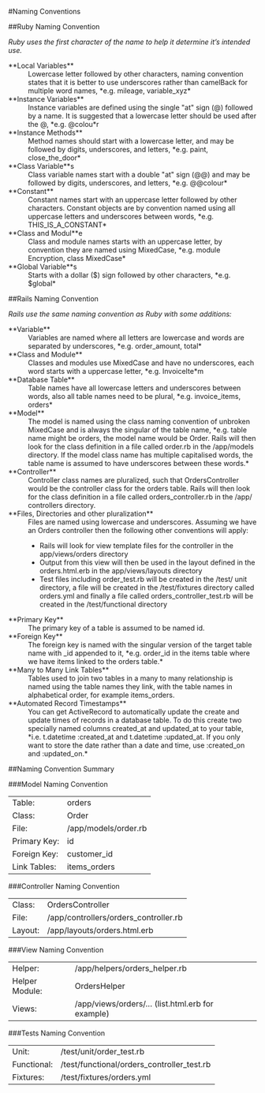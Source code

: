#Naming Conventions

##Ruby Naming Convention

*Ruby uses the first character of the name to help it determine it’s intended use.*
<dl>
	<dt>**Local Variables**</dt>
	<dd>Lowercase letter followed by other characters, naming convention states 	that it is better to use underscores rather than camelBack for multiple word 	names, *e.g. mileage, variable_xyz*</dd>
	<dt>**Instance Variables**</dt>	
	<dd>Instance variables are defined using the single "at" sign (@) followed 	by a name. It is suggested that a lowercase letter should be used after the 	@, *e.g. @colou*r</dd>
	<dt>**Instance Methods**</dt>
	<dd>Method names should start with a lowercase letter, and may be followed 	by digits, underscores, and letters, *e.g. paint, close_the_door*</dd>
	<dt>**Class Variable**s</dt>
	<dd>Class variable names start with a double "at" sign (@@) and may be 	followed by digits, underscores, and letters, *e.g. @@colour*</dd>
	<dt>**Constant**</dt>
	<dd>Constant names start with an uppercase letter followed by other 	characters. Constant objects are by convention named using all uppercase 	letters and underscores between words, *e.g. THIS_IS_A_CONSTANT*</dd>
	<dt>**Class and Modul**e</dt>
	<dd>Class and module names starts with an uppercase letter, by convention 	they are named using MixedCase, *e.g. module Encryption, class MixedCase*</dd>
	<dt>**Global Variable**s</dt>
	<dd>Starts with a dollar ($) sign followed by other characters, *e.g. 	$global*</dd>
<dl>

##Rails Naming Convention

*Rails use the same naming convention as Ruby with some additions:*
<dl>
	<dt>**Variable**</dt>
	<dd>Variables are named where all letters are lowercase and words are 	separated by underscores, *e.g. order_amount, total*</dd>
		<dt>**Class and Module** </dt>
		<dd>Classes and modules use MixedCase and have no underscores, each word 		starts with a uppercase letter, *e.g. InvoiceIte*m</dd>
		<dt>**Database Table**</dt>
		<dd>Table names have all lowercase letters and underscores between 		words, also all table names need to be plural, *e.g. invoice_items, 		orders*</dd>
		<dt>**Model** </dt>
		<dd>The model is named using the class naming convention of unbroken 		MixedCase and is always the singular of the table name, *e.g. table name 		might be orders, the model name would be Order. Rails will then look for 		the class definition in a file called order.rb in the /app/models 		directory. If the model class name has multiple capitalised words, the 		table name is assumed to have underscores between these words.*</dd>
		<dt>**Controller**</dt>
		<dd>Controller class names are pluralized, such that OrdersController 		would be the controller class for the orders table.  Rails will then 		look for the class definition in a file called orders_controller.rb in 		the /app/	controllers directory.</dd>
		<dt>**Files, Directories and other pluralization**</dt>
		<dd>
		Files are named using lowercase and underscores. Assuming we have an 		Orders controller then the following other conventions will apply:
		<ul>
			<li>Rails will look for view template files for the controller in 			the app/views/orders directory</li>
			<li>Output from this view will then be used in the layout defined in 			the orders.html.erb in the app/views/layouts directory</li>
			<li>Test files including order_test.rb will be created in the /test/			unit directory, a file will be created in the /test/fixtures 			directory called orders.yml and finally a file called 			orders_controller_test.rb will be created in the /test/functional 			directory</li>
		</ul>
		<dt>**Primary Key**</dt>
		<dd>The primary key of a table is assumed to be named id.</dd>
		<dt>**Foreign Key**</dt>
		<dd>The foreign key is named with the singular version of the target 		table name with _id appended to it, *e.g. order_id in the items table 		where we have items linked to the orders table.*</dd>
		<dt>**Many to Many Link Tables**</dt>
		<dd>Tables used to join two tables in a many to many relationship is 		named using the table names they link, with the table names in 		alphabetical order, for example items_orders.</dd>
		<dt>**Automated Record Timestamps**</dt>
		<dd>You can get ActiveRecord to automatically update the create and 		update times of records in a database table. To do this create two 		specially named columns created_at and updated_at to your table, *i.e. 		t.datetime :created_at and t.datetime :updated_at. If you only want to 		store the date rather than a date and time, use :created_on 		and :updated_on.*</dd>
	</dl>

##Naming Convention Summary 

###Model Naming Convention
<table style="width:100%">
  	<tr><td>Table:</td><td>orders</td></tr>
  	</tr><tr><td>Class:</td> <td>Order</td></tr>
	<tr><td>File:</td> <td>/app/models/order.rb</td></tr>
	<tr><td>Primary Key:</td> <td>id</td></tr>
	<tr><td>Foreign Key:</td> <td>customer_id</td></tr>
	<tr><td>Link Tables:</td> <td>items_orders</td></tr>  
</table>

###Controller Naming Convention
<table style="width:100%">
	<tr><td>Class:</td><td>OrdersController</td></tr>
	<tr><td>File:</td><td>/app/controllers/orders_controller.rb</td></tr>
	<tr><td>Layout:</td><td>/app/layouts/orders.html.erb</td></tr>
</table>
###View Naming Convention
<table style="width:100%">
<tr><td>Helper:</td> <td>/app/helpers/orders_helper.rb<td></tr>
<tr><td>Helper Module:</td> <td>OrdersHelper<td></tr>
<tr><td>Views:</td> <td>/app/views/orders/… (list.html.erb for example)<td></tr>
</table>
###Tests Naming Convention
<table style="width:100%">
<tr><td>Unit:</td> <td>/test/unit/order_test.rb</td><tr>
<tr><td>Functional:</td> <td>/test/functional/orders_controller_test.rb</td><tr>
<tr><td>Fixtures:</td> <td>/test/fixtures/orders.yml</td><tr>
</table>